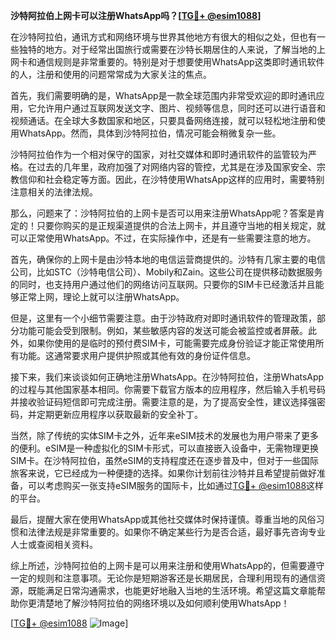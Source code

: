 **沙特阿拉伯上网卡可以注册WhatsApp吗？[[TG💪+ @esim1088](https://t.me/s/esim1088)]**

在沙特阿拉伯，通讯方式和网络环境与世界其他地方有很大的相似之处，但也有一些独特的地方。对于经常出国旅行或需要在沙特长期居住的人来说，了解当地的上网卡和通信规则是非常重要的。特别是对于想要使用WhatsApp这类即时通讯软件的人，注册和使用的问题常常成为大家关注的焦点。

首先，我们需要明确的是，WhatsApp是一款全球范围内非常受欢迎的即时通讯应用，它允许用户通过互联网发送文字、图片、视频等信息，同时还可以进行语音和视频通话。在全球大多数国家和地区，只要具备网络连接，就可以轻松地注册和使用WhatsApp。然而，具体到沙特阿拉伯，情况可能会稍微复杂一些。

沙特阿拉伯作为一个相对保守的国家，对社交媒体和即时通讯软件的监管较为严格。在过去的几年里，政府加强了对网络内容的管控，尤其是在涉及国家安全、宗教信仰和社会稳定等方面。因此，在沙特使用WhatsApp这样的应用时，需要特别注意相关的法律法规。

那么，问题来了：沙特阿拉伯的上网卡是否可以用来注册WhatsApp呢？答案是肯定的！只要你购买的是正规渠道提供的合法上网卡，并且遵守当地的相关规定，就可以正常使用WhatsApp。不过，在实际操作中，还是有一些需要注意的地方。

首先，确保你的上网卡是由沙特本地的电信运营商提供的。沙特有几家主要的电信公司，比如STC（沙特电信公司）、Mobily和Zain。这些公司在提供移动数据服务的同时，也支持用户通过他们的网络访问互联网。只要你的SIM卡已经激活并且能够正常上网，理论上就可以注册WhatsApp。

但是，这里有一个小细节需要注意。由于沙特政府对即时通讯软件的管理政策，部分功能可能会受到限制。例如，某些敏感内容的发送可能会被监控或者屏蔽。此外，如果你使用的是临时的预付费SIM卡，可能需要完成身份验证才能正常使用所有功能。这通常要求用户提供护照或其他有效的身份证件信息。

接下来，我们来谈谈如何正确地注册WhatsApp。在沙特阿拉伯，注册WhatsApp的过程与其他国家基本相同。你需要下载官方版本的应用程序，然后输入手机号码并接收验证码短信即可完成注册。需要注意的是，为了提高安全性，建议选择强密码，并定期更新应用程序以获取最新的安全补丁。

当然，除了传统的实体SIM卡之外，近年来eSIM技术的发展也为用户带来了更多的便利。eSIM是一种虚拟化的SIM卡形式，可以直接嵌入设备中，无需物理更换SIM卡。在沙特阿拉伯，虽然eSIM的支持程度还在逐步普及中，但对于一些国际旅客来说，它已经成为一种便捷的选择。如果你计划前往沙特并且希望提前做好准备，可以考虑购买一张支持eSIM服务的国际卡，比如通过[TG💪+ @esim1088](https://t.me/s/esim1088)这样的平台。

最后，提醒大家在使用WhatsApp或其他社交媒体时保持谨慎。尊重当地的风俗习惯和法律法规是非常重要的。如果你不确定某些行为是否合适，最好事先咨询专业人士或查阅相关资料。

综上所述，沙特阿拉伯的上网卡是可以用来注册和使用WhatsApp的，但需要遵守一定的规则和注意事项。无论你是短期游客还是长期居民，合理利用现有的通信资源，既能满足日常沟通需求，也能更好地融入当地的生活环境。希望这篇文章能帮助你更清楚地了解沙特阿拉伯的网络环境以及如何顺利使用WhatsApp！

[[TG💪+ @esim1088](https://t.me/s/esim1088) ![Image](https://i.postimg.cc/4NQfJmqS/Snipaste-2025-05-13-00-14-12.png)]
